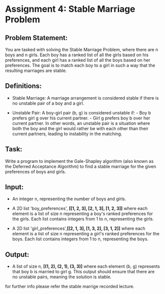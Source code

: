 # Assignment 4: Stable Marriage Problem

## Problem Statement:

You are tasked with solving the Stable Marriage Problem, where there are n boys and n girls. Each boy has a ranked list of all the girls based on his preferences, and each girl has a ranked list of all the boys based on her preferences. The goal is to match each boy to a girl in such a way that the resulting marriages are stable.

## Definitions:
   - Stable Marriage: A marriage arrangement is considered stable if there is no unstable pair of a boy and a girl.

   - Unstable Pair: A boy-girl pair (b, g) is considered unstable if:
                     - Boy b prefers girl g over his current partner.
                     - Girl g prefers boy b over her current partner.
     In other words, an unstable pair is a situation where both the boy and the girl would rather be with each other than their current partners, leading to instability in the matching.

## Task:
Write a program to implement the Gale-Shapley algorithm (also known as the Deferred Acceptance Algorithm) to find a stable marriage for the given preferences of boys and girls.

## Input:
   - An integer n, representing the number of boys and girls.
   - A 2D list 'boy_preferences', **[[1, 2, 3], [2, 1, 3], [1, 2, 3]]** where each element is a list of size n representing a boy's ranked preferences for the girls. Each list contains integers from 1 to n, representing the girls.
     
   - A 2D list 'girl_preferences',**[[2, 1, 3], [1, 3, 2], [3, 1, 2]]** where each element is a list of size n representing a girl's ranked preferences for the boys. Each list contains integers from 1 to n, representing the boys.

## Output:
   - A list of size n, **[(1, 2), (2, 1), (3, 3)]** where each element (b, g) represents that boy b is married to girl g. This output should ensure that there are no unstable pairs, meaning the solution is stable.

for further info please refer the stable marrige recorded lecture.
